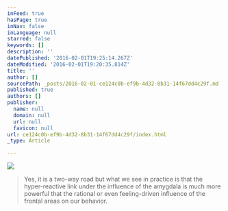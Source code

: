 ```yaml
---
inFeed: true
hasPage: true
inNav: false
inLanguage: null
starred: false
keywords: []
description: ''
datePublished: '2016-02-01T19:25:14.267Z'
dateModified: '2016-02-01T19:20:35.814Z'
title: ''
author: []
sourcePath: _posts/2016-02-01-ce124c0b-ef9b-4d32-8b31-14f67dd4c29f.md
published: true
authors: []
publisher:
  name: null
  domain: null
  url: null
  favicon: null
url: ce124c0b-ef9b-4d32-8b31-14f67dd4c29f/index.html
_type: Article

---
```

![](https://the-grid-user-content.s3-us-west-2.amazonaws.com/07073573-4b8f-4bed-b294-da864a860759.jpg)

> Yes, it is a two-way road but what we see in practice is that the hyper-reactive link under the influence of the amygdala is much more powerful that the rational or even feeling-driven influence of the frontal areas on our behavior.